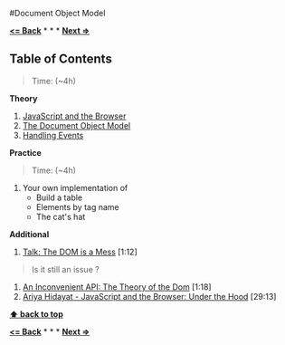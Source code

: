 #Document Object Model

**[<= Back](../../01-syntax/10-project-egg/project-egg.md)**		*	*	*	**[Next =>](../01-handling-events/handling-events.md)**

## Table of Contents

> Time: (~4h)

**Theory**

1. [JavaScript and the Browser](http://eloquentjavascript.net/12_browser.html)
1. [The Document Object Model](http://eloquentjavascript.net/13_dom.html)
1. [Handling Events](http://eloquentjavascript.net/14_event.html)

**Practice**

> Time: (~4h)

1. Your own implementation of 
	* Build a table
	* Elements by tag name
	* The cat's hat

**Additional**

1. [Talk: The DOM is a Mess](http://ejohn.org/blog/the-dom-is-a-mess/) [1:12]
> Is it still an issue ?
1. [An Inconvenient API: The Theory of the Dom](http://yuiblog.com/blog/2006/10/20/video-crockford-domtheory) [1:18]
1. [Ariya Hidayat - JavaScript and the Browser: Under the Hood](https://www.youtube.com/watch?v=dibzLw4wPms) [29:13]


**[⬆ back to top](#table-of-contents)**


**[<= Back](../../01-syntax/10-project-egg/project-egg.md)**		*	*	*	**[Next =>](../01-handling-events/handling-events.md)**

